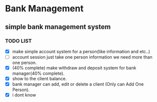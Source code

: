 # Bank Management
## simple bank management system 
### TODO LIST 

- [X] make simple account system for a person(like information and etc..)
- [ ] account session just take one person information we need more than one person.
- [X] (40% complete) make withdraw and deposit system for bank manager(40% complete). 
- [X] show to the client balance. 
- [X] bank manager can add, edit or delete a client (Only can Add One Person).
- [X] i dont know
